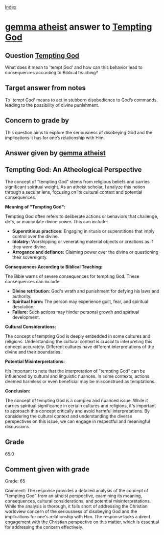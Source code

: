 
[Index](../../index.md)
# [gemma atheist](../../answering_models/gemma_atheist.md) answer to [Tempting God](../../questions/Tempting_God.md)

## Question [Tempting God](../../questions/Tempting_God.md)
What does it mean to 'tempt God' and how can this behavior lead to consequences according to Biblical teaching?

## Target answer from notes
To 'tempt God' means to act in stubborn disobedience to God’s commands, leading to the possibility of divine punishment.

## Concern to grade by
This question aims to explore the seriousness of disobeying God and the implications it has for one’s relationship with Him.

## Answer given by [gemma atheist](../../answering_models/gemma_atheist.md)
##  Tempting God: An Atheological Perspective

The concept of "tempting God" stems from religious beliefs and carries significant spiritual weight. As an atheist scholar, I analyze this notion through a secular lens, focusing on its cultural context and potential consequences.

**Meaning of "Tempting God":**

Tempting God often refers to deliberate actions or behaviors that challenge, defy, or manipulate divine power. This can include:

* **Superstitious practices:** Engaging in rituals or superstitions that imply control over the divine.
* **Idolatry:** Worshipping or venerating material objects or creations as if they were divine.
* **Arrogance and defiance:** Claiming power over the divine or questioning their sovereignty.

**Consequences According to Biblical Teaching:**

The Bible warns of severe consequences for tempting God. These consequences can include:

* **Divine retribution:** God's wrath and punishment for defying his laws and authority.
* **Spiritual harm:** The person may experience guilt, fear, and spiritual desolation.
* **Failure:** Such actions may hinder personal growth and spiritual development.

**Cultural Considerations:**

The concept of tempting God is deeply embedded in some cultures and religions. Understanding the cultural context is crucial to interpreting this concept accurately. Different cultures have different interpretations of the divine and their boundaries.

**Potential Misinterpretations:**

It's important to note that the interpretation of "tempting God" can be influenced by cultural and linguistic nuances. In some contexts, actions deemed harmless or even beneficial may be misconstrued as temptations.

**Conclusion:**

The concept of tempting God is a complex and nuanced issue. While it carries spiritual significance in certain cultures and religions, it's important to approach this concept critically and avoid harmful interpretations. By considering the cultural context and understanding the diverse perspectives on this issue, we can engage in respectful and meaningful discussions.

## Grade
65.0

## Comment given with grade
Grade: 65

Comment: The response provides a detailed analysis of the concept of "tempting God" from an atheist perspective, examining its meaning, consequences, cultural considerations, and potential misinterpretations. While the analysis is thorough, it falls short of addressing the Christian worldview concern of the seriousness of disobeying God and the implications for one's relationship with Him. The response lacks a direct engagement with the Christian perspective on this matter, which is essential for addressing the concern effectively.
